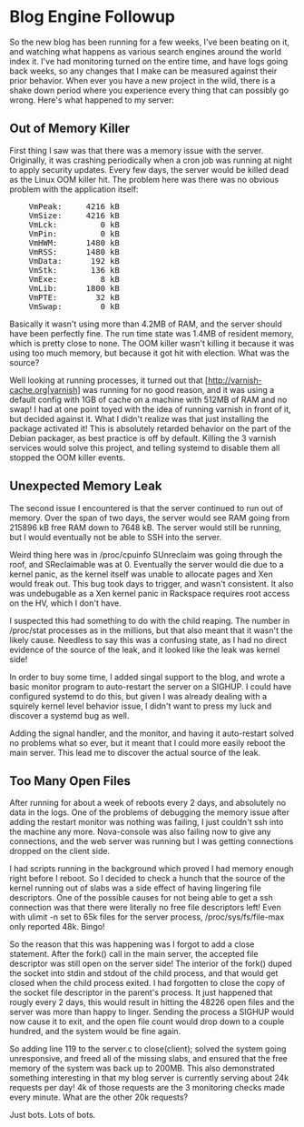 Blog Engine Followup
====================

So the new blog has been running for a few weeks, I've been beating on it, 
and watching what happens as various search engines around the world index it.
I've had monitoring turned on the entire time, and have logs going back weeks,
so any changes that I make can be measured against their prior behavior.  When
ever you have a new project in the wild, there is a shake down period where
you experience every thing that can possibly go wrong.  Here's what happened
to my server:


Out of Memory Killer
--------------------

First thing I saw was that there was a memory issue with the server.  Originally, 
it was crashing periodically when a cron job was running at night to apply security 
updates.  Every few days, the server would be killed dead as the Linux OOM killer
hit.  The problem here was there was no obvious problem with the application 
itself:

<pre>
	VmPeak:     4216 kB
	VmSize:     4216 kB
	VmLck:         0 kB
	VmPin:         0 kB
	VmHWM:      1480 kB
	VmRSS:      1480 kB
	VmData:      192 kB
	VmStk:       136 kB
	VmExe:         8 kB
	VmLib:      1800 kB
	VmPTE:        32 kB
	VmSwap:        0 kB
</pre>

Basically it wasn't using more than 4.2MB of RAM, and the server should have
been perfectly fine.  The run time state was 1.4MB of resident memory, which
is pretty close to none.  The OOM killer wasn't killing it because it was using
too much memory, but because it got hit with election.  What was the source?

Well looking at running processes, it turned out that [http://varnish-cache.org|varnish]
was running for no good reason, and it was using a default config with 1GB of
cache on a machine with 512MB of RAM and no swap!  I had at one point toyed with 
the idea of running varnish in front of it, but decided against it.  What I 
didn't realize was that just installing the package activated it!  This is
absolutely retarded behavior on the part of the Debian packager, as best 
practice is off by default.  Killing the 3 varnish services would solve this
project, and telling systemd to disable them all stopped the OOM killer events.


Unexpected Memory Leak
----------------------

The second issue I encountered is that the server continued to run out of memory.
Over the span of two days, the server would see RAM going from 215896 kB free RAM
down to 7648 kB.  The server would still be running, but I would eventually not
be able to SSH into the server.  

Weird thing here was in /proc/cpuinfo  SUnreclaim was going through the roof, and
SReclaimable was at 0.  Eventually the server would die due to a kernel panic,
as the kernel itself was unable to allocate pages and Xen would freak out.  This
bug took days to trigger, and wasn't consistent.  It also was undebugable as
a Xen kernel panic in Rackspace requires root access on the HV, which I don't have.

I suspected this had something to do with the child reaping.  The number in
/proc/stat processes as in the millions, but that also meant that it wasn't
the likely cause.  Needless to say this was a confusing state, as I had no
direct evidence of the source of the leak, and it looked like the leak was
kernel side!

In order to buy some time, I added singal support to the blog, and wrote a
basic monitor program to auto-restart the server on a SIGHUP.  I could have
configured systemd to do this, but given I was already dealing with a squirely
kernel level behavior issue, I didn't want to press my luck and discover 
a systemd bug as well.

Adding the signal handler, and the monitor, and having it auto-restart solved
no problems what so ever, but it meant that I could more easily reboot the
main server.  This lead me to discover the actual source of the leak.


Too Many Open Files
-------------------

After running for about a week of reboots every 2 days, and absolutely no 
data in the logs.  One of the problems of debugging the memory issue after
adding the restart monitor was nothing was failing, I just couldn't ssh 
into the machine any more.  Nova-console was also failing now to give any
connections, and the web server was running but I was getting connections
dropped on the client side.

I had scripts running in the background which proved I had memory enough
right before I reboot. So I decided to check a hunch that the source of
the kernel running out of slabs was a side effect of having lingering file
descriptors.  One of the possible causes for not being able to get a ssh
connection was that there were literally no free file descriptors left! 
Even with ulimit -n set to 65k files for the server process, 
/proc/sys/fs/file-max only reported 48k.  Bingo!  

So the reason that this was happening was I forgot to add a close statement.
After the fork() call in the main server, the accepted file descriptor
was still open on the server side!  The interior of the fork() duped the
socket into stdin and stdout of the child process, and that would get
closed when the child process exited.  I had forgotten to close the copy
of the socket file descriptor in the parent's process.  It just happened
that rougly every 2 days, this would result in hitting the 48226 open files
and the server was more than happy to linger.  Sending the process a
SIGHUP would now cause it to exit, and the open file count would drop 
down to a couple hundred, and the system would be fine again.

So adding line 119 to the server.c to close(client); solved the system
going unresponsive, and freed all of the missing slabs, and ensured
that the free memory of the system was back up to 200MB.  This also
demonstrated something interesting in that my blog server is currently
serving about 24k requests per day!  4k of those requests are the
3 monitoring checks made every minute.  What are the other 20k requests?

Just bots.  Lots of bots.

